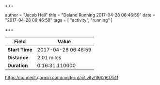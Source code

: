 +++

author = "Jacob Hell"
title = "Deland Running 2017-04-28 06:46:59"
date = "2017-04-28 06:46:59"
tags = [
    "activity", "running"
]

+++

<!--more-->

|Field  |Value  |
|--- | --- |
|**Start Time**|2017-04-28 06:46:59|
|**Distance**|2.01 miles|
|**Duration**|0:16:31.110000|

https://connect.garmin.com/modern/activity/1862907511